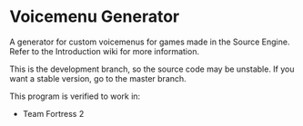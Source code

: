 # Voicemenu Generator
A generator for custom voicemenus for games made in the Source Engine. Refer to the Introduction wiki for more information.

This is the development branch, so the source code may be unstable. If you want a stable version, go to the master branch.

This program is verified to work in:
* Team Fortress 2
